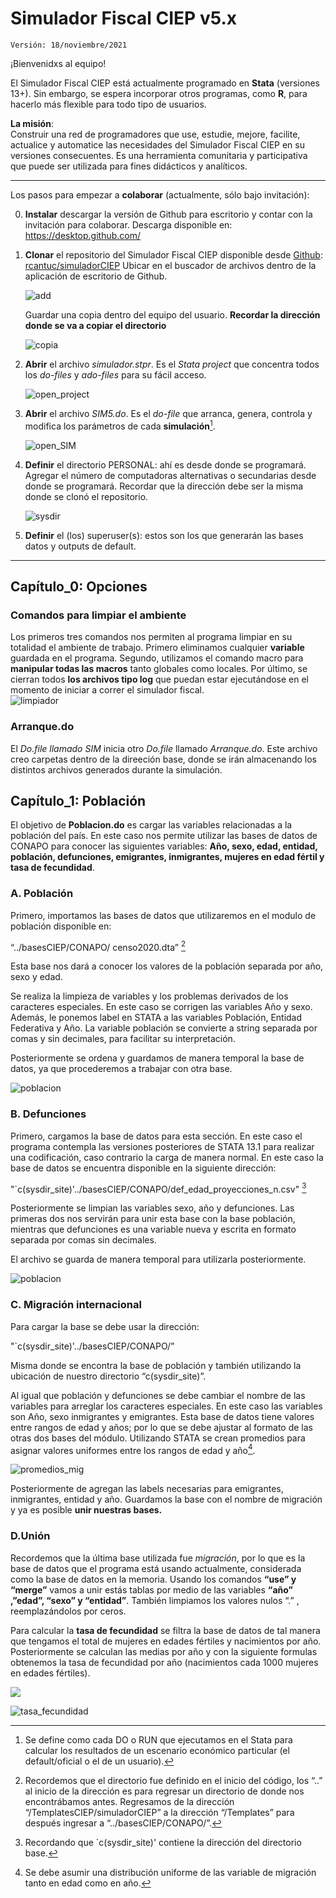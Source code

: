# Simulador Fiscal CIEP v5.x

	Versión: 18/noviembre/2021

¡Bienvenidxs al equipo!

El Simulador Fiscal CIEP está actualmente programado en **Stata** (versiones 13+). Sin embargo, se espera incorporar otros programas, como **R**, para hacerlo más flexible para todo tipo de usuarios.


**La misión**:  
Construir una red de programadores que use, estudie, mejore, facilite, actualice y automatice las necesidades del Simulador Fiscal CIEP en su versiones consecuentes. Es una herramienta comunitaria y participativa que puede ser utilizada para fines didácticos y analíticos.

---

Los pasos para empezar a **colaborar** (actualmente, sólo bajo invitación):

0. **Instalar** descargar la versión de Github para escritorio y contar con la invitación para colaborar. Descarga disponible en: https://desktop.github.com/
1. **Clonar** el repositorio del Simulador Fiscal CIEP disponible desde [Github][]: [rcantuc/simuladorCIEP][simuladorCIEP]
	Ubicar en el buscador de archivos dentro de la aplicación de escritorio de Github.
	
	![add](/Images/Cap_0/add.PNG) 
	
	Guardar una copia dentro del equipo del usuario. **Recordar la dirección donde se va a copiar el directorio**
	
	![copia](/Images/Cap_0/copia.PNG)

2. **Abrir** el archivo *simulador.stpr*. Es el *Stata project* que concentra todos los *do-files* y *ado-files* para su fácil acceso.
	
	![open_project](/Images/Cap_0/open_project.PNG)
	
3. **Abrir** el archivo *SIM5.do*. Es el *do-file* que arranca, genera, controla y modifica los parámetros de cada **simulación**[^1]. 
	
	![open_SIM](/Images/Cap_0/open_SIM.PNG)
	
4. **Definir** el directorio PERSONAL: ahí es desde donde se programará. Agregar el número de computadoras alternativas o secundarias desde donde se programará.
	Recordar que la dirección debe ser la misma donde se clonó el repositorio. 
	
	![sysdir](/Images/Cap_0/sysdir.PNG)
	
5. **Definir** el (los) superuser(s): estos son los que generarán las bases datos y outputs de default.

---
## Capítulo_0: Opciones



### Comandos para limpiar el ambiente 

Los primeros tres comandos nos permiten al programa limpiar en su totalidad el ambiente de trabajo. Primero eliminamos cualquier **variable** guardada en el programa. Segundo, utilizamos el comando macro para **manipular todas las macros** tanto globales como locales.  Por último, se cierran todos **los archivos tipo log** que puedan estar ejecutándose en el momento de iniciar a correr el simulador fiscal.  
	![limpiador](/Images/Cap_0/Limpiador.PNG)

### Arranque.do
El *Do.file llamado SIM* inicia otro *Do.file* llamado *Arranque.do*. Este archivo creo carpetas dentro de la direeción base, donde se irán almacenando los distintos archivos generados durante la simulación. 

## Capítulo_1: Población

El objetivo de **Poblacion.do** es cargar las variables relacionadas a la población del país. En este caso nos permite utilizar las bases de datos de CONAPO para conocer las siguientes variables: **Año, sexo, edad, entidad, población, defunciones, emigrantes, inmigrantes, mujeres en edad fértil y tasa de fecundidad**. 

### A. Población
Primero, importamos las bases de datos que utilizaremos en el modulo de población disponible en:

“../basesCIEP/CONAPO/ censo2020.dta” [^2]

Esta base nos dará a conocer los valores de la población separada por año, sexo y edad.  

Se realiza la limpieza de variables y los problemas derivados de los caracteres especiales. En este caso se corrigen las variables Año y sexo. Además, le ponemos label en STATA a las variables Población, Entidad Federativa y Año.
La variable población se convierte a string separada por comas y sin decimales, para facilitar su interpretación. 

Posteriormente se ordena y guardamos de manera temporal la base de datos, ya que procederemos a trabajar con otra base. 

![poblacion](/Images/Cap_1/poblacion.PNG)


### B. Defunciones

Primero, cargamos la base de datos para esta sección. En este caso el programa contempla las versiones posteriores de STATA 13.1 para realizar una codificación, caso contrario la carga de manera normal. 
En este caso la base de datos se encuentra disponible en la siguiente dirección: 

"`c(sysdir_site)'../basesCIEP/CONAPO/def_edad_proyecciones_n.csv" [^3]

Posteriormente se limpian las variables sexo, año y defunciones. Las primeras dos nos servirán para unir esta base con la base población, mientras que defunciones es una variable nueva y escrita en formato separada por comas sin decimales. 

El archivo se guarda de manera temporal para utilizarla posteriormente. 

![poblacion](/Images/Cap_1/defunciones.PNG)


### C. Migración internacional
Para cargar la base se debe usar la dirección: 

"`c(sysdir_site)'../basesCIEP/CONAPO/” 

Misma donde se encontra la base de población y también utilizando  la ubicación de nuestro directorio “c(sysdir_site)”.

Al igual que población y defunciones se debe cambiar el nombre de las variables para arreglar los caracteres especiales. En este caso las variables son Año, sexo inmigrantes y emigrantes.
Esta base de datos tiene valores entre rangos de edad y años; por lo que se debe ajustar al formato de las otras dos bases del módulo. Utilizando STATA se crean promedios para asignar valores uniformes entre los rangos de edad y año[^4].

![promedios_mig](/Images/Cap_1/promedios_mig.PNG)

Posteriormente de agregan las labels necesarias para emigrantes, inmigrantes, entidad y año. Guardamos la base con el nombre de migración y ya es posible **unir nuestras bases.**

### D.Unión

Recordemos que la última base utilizada fue *migración*, por lo que es la base de datos que el programa está usando actualmente, considerada como la base de datos en la memoria. Usando los comandos **“use” y “merge”** vamos a unir estás tablas por medio de las variables **“año” ,”edad”, “sexo” y “entidad”**. También limpiamos los valores nulos “.” , reemplazándolos por ceros.

Para calcular la **tasa de fecundidad** se filtra la base de datos de tal manera que tengamos el total de mujeres en edades fértiles y nacimientos por año.  Posteriormente se calculan las medias por año y con la siguiente formulas obtenemos la tasa de fecundidad por año (nacimientos cada 1000 mujeres en edades fértiles). 

<img src="https://render.githubusercontent.com/render/math?math=Tasa de fecundidad =\frac{Nacimientos}{Mujeres Fertiles}*1000">

![tasa_fecundidad](/Images/Cap_1/tasa_fecundidad.PNG)









[^1]: Se define como cada DO o RUN que ejecutamos en el Stata para calcular los resultados de un escenario económico particular (el default/oficial o el de un usuario).
[^2]: Recordemos que el directorio fue definido en el inicio del código, los “..” al inicio de la dirección es para regresar un directorio de donde nos encontrábamos antes. Regresamos de la dirección “/TemplatesCIEP/simuladorCIEP” a la dirección “/Templates” para después ingresar a “../basesCIEP/CONAPO/”. 

[^3]: Recordando que `c(sysdir_site)' contiene la dirección del directorio base.  
[^4]: Se debe asumir una distribución uniforme de las variable de migración tanto en edad como en año. 

[Github]:https://github.com/

[simuladorCIEP]:https://github.com/rcantuc/simuladorCIEP
